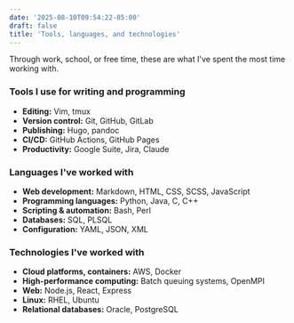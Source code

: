 ```yaml
---
date: '2025-08-10T09:54:22-05:00'
draft: false
title: 'Tools, languages, and technologies'
---
```


Through work, school, or free time, these are what I've spent the most time working with.

### Tools I use for writing and programming

- **Editing:** Vim, tmux
- **Version control:** Git,  GitHub,  GitLab
- **Publishing:** Hugo, pandoc
- **CI/CD:** GitHub Actions, GitHub Pages
- **Productivity:** Google Suite, Jira, Claude

### Languages I've worked with

- **Web development:** Markdown, HTML, CSS, SCSS, JavaScript
- **Programming languages:** Python, Java, C, C++
- **Scripting & automation:** Bash, Perl
- **Databases:** SQL, PLSQL
- **Configuration:** YAML, JSON, XML

### Technologies I've worked with

- **Cloud platforms, containers:** AWS, Docker
- **High-performance computing:** Batch queuing systems, OpenMPI
- **Web:** Node.js, React, Express
- **Linux:** RHEL, Ubuntu
- **Relational databases:** Oracle, PostgreSQL
